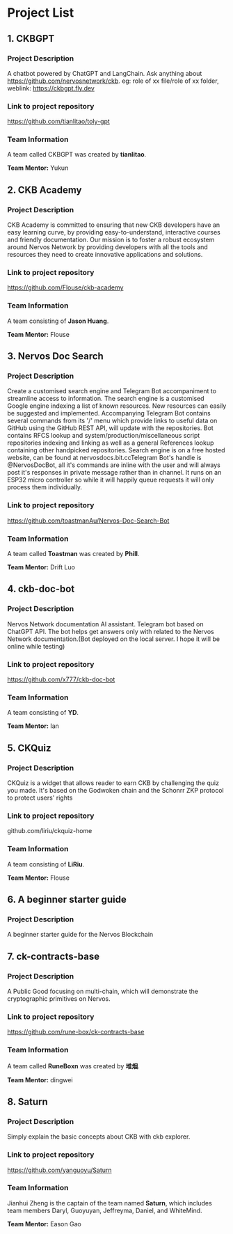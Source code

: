 # Project List

## 1. CKBGPT

### Project Description
A chatbot powered by ChatGPT and LangChain. Ask anything about https://github.com/nervosnetwork/ckb. eg: role of xx file/role of xx folder, weblink: https://ckbgpt.fly.dev

### Link to project repository
https://github.com/tianlitao/toly-gpt

### Team Information
A team called CKBGPT was created by **tianlitao**.

**Team Mentor:** Yukun

## 2. CKB Academy
### Project Description
CKB Academy is committed to ensuring that new CKB developers have an easy learning curve, by providing easy-to-understand, interactive courses and friendly documentation. Our mission is to foster a robust ecosystem around Nervos Network by providing developers with all the tools and resources they need to create innovative applications and solutions.

### Link to project repository
https://github.com/Flouse/ckb-academy

### Team Information
A team consisting of **Jason Huang**.

**Team Mentor:** Flouse


## 3. Nervos Doc Search
### Project Description
Create a customised search engine and Telegram Bot accompaniment to streamline access to information. The search engine is a customised Google engine indexing a list of known resources. New resources can easily be suggested and implemented. Accompanying Telegram Bot contains several commands from its '/' menu which provide links to useful data on GitHub using the GitHub REST API, will update with the repositories. Bot contains RFCS lookup and system/production/miscellaneous script repositories indexing and linking as well as a general References lookup containing other handpicked repositories. Search engine is on a free hosted website, can be found at nervosdocs.bit.ccTelegram Bot's handle is @NervosDocBot, all it's commands are inline with the user and will always post it's responses in private message rather than in channel. It runs on an ESP32 micro controller so while it will happily queue requests it will only process them individually.

### Link to project repository
https://github.com/toastmanAu/Nervos-Doc-Search-Bot

### Team Information
A team called **Toastman** was created by **Phill**.

**Team Mentor:** Drift Luo

## 4. ckb-doc-bot

### Project Description
Nervos Network documentation AI assistant. Telegram bot based on ChatGPT API. The bot helps get answers only with related to the Nervos Network documentation.(Bot deployed on the local server. I hope it will be online while testing)

### Link to project repository
https://github.com/x777/ckb-doc-bot

### Team Information
A team consisting of **YD**.

**Team Mentor:** Ian

## 5. CKQuiz

### Project Description
CKQuiz is a widget that allows reader to earn CKB by challenging the quiz you made. It's based on the Godwoken chain and the Schonrr ZKP protocol to protect users' rights

### Link to project repository
github.com/liriu/ckquiz-home 

### Team Information
A team consisting of **LiRiu**.

**Team Mentor:** Flouse

## 6. A beginner starter guide
### Project Description
A beginner starter guide for the Nervos Blockchain

## 7. ck-contracts-base
### Project Description
A Public Good focusing on multi-chain, which will demonstrate the cryptographic primitives on Nervos. 

### Link to project repository
https://github.com/rune-box/ck-contracts-base

### Team Information
A team called **RuneBoxn** was created by **堆烟**.

**Team Mentor:** dingwei

## 8. Saturn
### Project Description
Simply explain the basic concepts about CKB with ckb explorer.

### Link to project repository
https://github.com/yanguoyu/Saturn

### Team Information
Jianhui Zheng is the captain of the team named **Saturn**, which includes team members Daryl, Guoyuyan, Jeffreyma, Daniel, and WhiteMind.

**Team Mentor:** Eason Gao

